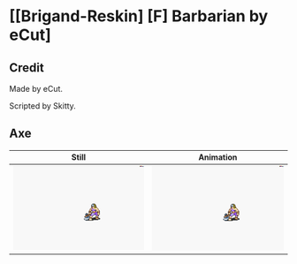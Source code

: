 # [\[Brigand-Reskin\] \[F\] Barbarian by eCut]

## Credit

Made by eCut.

Scripted by Skitty.
	
## Axe

| Still | Animation |
| :---: | :-------: |
| ![Axe still](./Axe_000.png) | ![Axe animation](./Axe.gif) |
